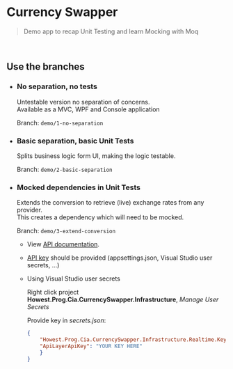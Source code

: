 # Currency Swapper

> Demo app to recap Unit Testing and learn Mocking with Moq

<br/>

## Use the branches

-   ### No separation, no tests
    Untestable version no separation of concerns.<br />
    Available as a MVC, WPF and Console application

    Branch: `demo/1-no-separation` 

-   ### Basic separation, basic Unit Tests
    Splits business logic form UI, making the logic testable.
    
    Branch: `demo/2-basic-separation` 

    
-   ### Mocked dependencies in Unit Tests
    Extends the conversion to retrieve (live) exchange rates from any provider.<br />
    This creates a dependency which will need to be mocked.

    Branch: `demo/3-extend-conversion` 

    - View [API documentation](https://apilayer.com/marketplace/exchangerates_data-api). 
    - [API key]((https://apilayer.com/marketplace/exchangerates_data-api?preview=true#pricing)) should be provided (appsettings.json, Visual Studio user secrets, ...)
    - Using Visual Studio user secrets

      Right click project **Howest.Prog.Cia.CurrencySwapper.Infrastructure**, *Manage User Secrets* 

        Provide key in *secrets.json*:

        ```json
        { 
            "Howest.Prog.Cia.CurrencySwapper.Infrastructure.Realtime.KeyConfig.ConfigurationOptions": {
            "ApiLayerApiKey": "YOUR KEY HERE"
            }
        }
        ```

